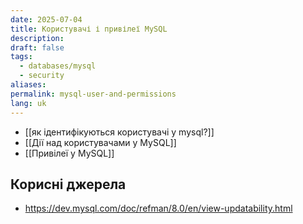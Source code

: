 ```yaml
---
date: 2025-07-04
title: Користувачі і привілеї MySQL
description: 
draft: false
tags:
  - databases/mysql
  - security
aliases: 
permalink: mysql-user-and-permissions
lang: uk
---
```


- [[як ідентифікуються користувачі у mysql?]]
- [[Дії над користувачами у MySQL]]
- [[Привілеї у MySQL]]

## Корисні джерела

- https://dev.mysql.com/doc/refman/8.0/en/view-updatability.html